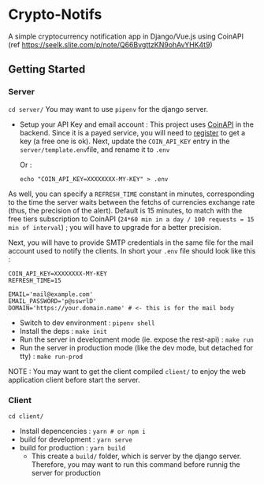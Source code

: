 
# Crypto-Notifs

A simple cryptocurrency notification app in Django/Vue.js using CoinAPI
(ref https://seelk.slite.com/p/note/Q66BvgttzKN9ohAvYHK4t9)


## Getting Started

### Server

`cd server/`
You may want to use `pipenv` for the django server.

* Setup your API Key and email account : 
	This project uses [CoinAPI](https://docs.coinapi.io/) in the backend.
	Since it is a payed service, you will need to [register](https://www.coinapi.io/Pricing) to get a key (a free one is ok).
	Next, update the `COIN_API_KEY` entry in the `server/template.env`file, and rename it to `.env`

	Or : 
	```
	echo "COIN_API_KEY=XXXXXXXX-MY-KEY" > .env
	```

As well, you can specify a `REFRESH_TIME` constant in minutes, corresponding to the time the server waits between the fetchs of currencies exchange rate (thus, the precision of the alert). Default is 15 minutes, to match with the free tiers subscription to CoinAPI (`24*60 min in a day / 100 requests = 15 min of interval`) ; you will have to upgrade for a better precision.

Next, you will have to provide SMTP credentials in the same file for the mail account used to notify the clients. In short your `.env` file should look like this :
```
COIN_API_KEY=XXXXXXXX-MY-KEY
REFRESH_TIME=15

EMAIL='mail@example.com'
EMAIL_PASSWORD='p@sswrlD'
DOMAIN='https://your.domain.name' # <- this is for the mail body
```

* Switch to dev environment : `pipenv shell`
* Install the deps : `make init`
* Run the server in development mode (ie. expose the rest-api) : `make run`
* Run the server in production mode (like the dev mode, but detached for tty) : `make run-prod`

NOTE : You may want to get the client compiled `client/` to enjoy the web application client before start the server.

### Client

`cd client/`
* Install depencencies : `yarn # or npm i`
* build for development : `yarn serve`
* build for production : `yarn build`
	* This create a `build/` folder, which is server by the django server. Therefore, you may want to run this command before runnig the server for production
